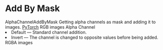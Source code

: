 # Add By Mask

<deflist type="narrow">
    <def title="Full Name">
        AlphaChannelAddByMask
    </def>
    <def title="Description">
        Getting alpha channels as mask and adding it to images.
    </def>
        <def title="Backend">
            <a href="Modules.md" anchor="pytorch" summary="Image processing with pure Tensor without transformations.">PyTorch</a>
        </def>
    <def title="Input Parameters">
        <deflist type="narrow">
            <def title="Images">
                RGB images
            </def>
            <def title="Mask">
                Alpha Channel
            </def>
            <def title="Method">
                <list>
                    <li><control>Default</control> — Standard channel addition.</li>
                    <li><control>Invert</control> — The channel is changed to opposite values before being added.</li>
                </list>
            </def>
        </deflist>
    </def>
    <def title="Output Parameters">
        <deflist type="narrow">
            <def title="Images">
                RGBA images
            </def>
        </deflist>
    </def>
</deflist>
